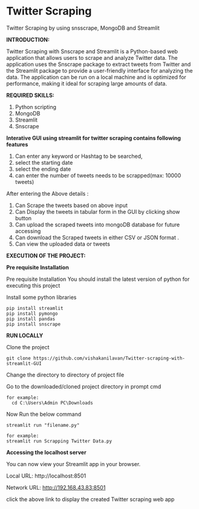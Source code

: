 # Twitter Scraping
Twitter Scraping by using snsscrape, MongoDB and Streamlit

**INTRODUCTION:**

  Twitter Scraping with Snscrape and Streamlit is a Python-based web application that allows users to scrape and analyze Twitter data. The application uses the Snscrape    package to extract tweets from Twitter and the Streamlit package to provide a user-friendly interface for analyzing the data. The application can be run on a local       machine and is optimized for performance, making it ideal for scraping large amounts of data.
  
 
**REQUIRED SKILLS:**

 1) Python scripting
 2) MongoDB
 3) Streamlit
 4) Snscrape
 
**Interative GUI using streamlit for twitter scraping contains following features**
 
 1) Can enter any keyword or Hashtag to be searched,
 2) select the starting date 
 3) select the ending date
 4) can enter the number of tweets needs to be scrapped(max: 10000 tweets)
 

 After entering the Above details : 
 1. Can Scrape the tweets based on above input
 2. Can Display the tweets in tabular form in the GUI by clicking show button 
 3. Can upload the scraped tweets into mongoDB database for future accessing
 4. Can download the Scraped tweets in either CSV or JSON format .
 5. Can view the uploaded data or tweets 

**EXECUTION OF THE PROJECT:**

**Pre requisite Installation**

Pre requisite Installation
You should install the latest version of python for executing this project

Install some python libraries

 ```
 pip install streamlit
 pip install pymongo
 pip install pandas 
 pip install snscrape
 ```

**RUN LOCALLY**

Clone the project

  ```
  git clone https://github.com/vishakanilavan/Twitter-scraping-with-streamlit-GUI
  ```

Change the directory to directory of project file

Go to the downloaded/cloned project directory in prompt cmd
```
for example:
  cd C:\Users\Admin PC\Downloads
```

Now Run the below command

```
streamlit run "filename.py"
```

```
for example:
streamlit run Scrapping Twitter Data.py
```

**Accessing the localhost server**

      
  You can now view your Streamlit app in your browser.
  
  Local URL: http://localhost:8501
  
  Network URL: http://192.168.43.83:8501
  
  click the above link to display the created Twitter scraping web app
		
